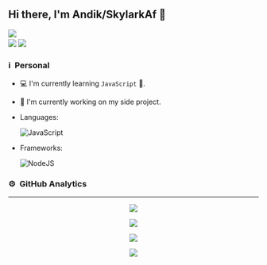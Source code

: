 ## Hi there, I'm Andik/SkylarkAf 👋

<a href="https://github.com/SkylarkAf"><img src="https://cardivo.vercel.app/api?name=Andik Febriansyah&description=Hi, i'm Skylarkaf Nice to meet you and i'm just newbie&image=https://telegra.ph/file/b15cfdc4ad323112c0e99.jpg&usqp=CAU&backgroundColor=%23ecf0f1&instagram=@skylarkaf_&github=SkylarkAf&pattern=leaf&colorPattern=%23eaeaea" /><a> <br />
[<img src="https://img.shields.io/badge/whatsapp-%808080.svg?&style=for-the-badge&logo=whatsapp&logoColor=white">](https://chat.whatsapp.com/CVcCa4zLHILAh4Hz7oZSAd)
[<img src="https://img.shields.io/badge/instagram-%23E4405F.svg?&style=for-the-badge&logo=instagram&logoColor=white">](https://instagram.com/skylarkaf_)

### ℹ &nbsp;Personal
- 💻 I'm currently learning `JavaScript` 🚀.
- 🔭 I'm currently working on my side project.
- Languages: &nbsp;

  ![JavaScript](https://img.shields.io/badge/JavaScript-323330?style=for-the-badge&logo=javascript&logoColor=F7DF1E)

- Frameworks: &nbsp;

  ![NodeJS](https://img.shields.io/badge/Node.js-43853D?style=for-the-badge&logo=node.js&logoColor=white)


### ⚙ &nbsp;GitHub Analytics

---

<p align="center">
  <a href="https://github.com/SkylarkAf"><img src="https://github-readme-stats.vercel.app/api?username=SkylarkAf&theme=tokyonight&show_icons=true" /></a>
</p>

<p align="center">
  <a href="https://github.com/SkylarkAf"><img src="https://github-readme-streak-stats.herokuapp.com?user=SkylarkAf&theme=tokyonight&hide_border=false&properties=background&border=%239611C5FF" /><a>
</p>
  
<p align="center">
  <a href="https://github.com/SkylarkAf"><img src="https://github-readme-stats.vercel.app/api/top-langs?username=SkylarkAf&theme=tokyonight&layout=compact" /></a>
</p>
  
<p align="center">
  <a href="https://github.com/SkylarkAf"><img src="https://github-profile-trophy.vercel.app/?username=SkylarkAf&theme=radical&margin-w=20&no-bg=true&no-frame=false" /><a>
</p>

